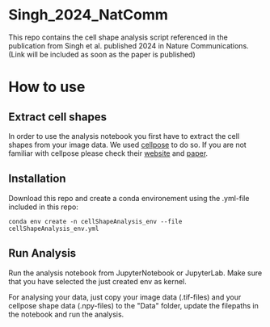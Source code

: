 # Singh_2024_NatComm
This repo contains the cell shape analysis script referenced in the publication from Singh et al. published 2024 in Nature Communications. (Link will be included as soon as the paper is published)

# How to use
## Extract cell shapes
In order to use the analysis notebook you first have to extract the cell shapes from your image data. We used [cellpose](https://github.com/MouseLand/cellpose) to do so. If you are not familiar with cellpose please check their [website](https://www.cellpose.org/) and [paper](https://www.nature.com/articles/s41592-022-01663-4).

## Installation
Download this repo and create a conda environement using the .yml-file included in this repo:
```
conda env create -n cellShapeAnalysis_env --file cellShapeAnalysis_env.yml
```
## Run Analysis
Run the analysis notebook from JupyterNotebook or JupyterLab. Make sure that you have selected the just created env as kernel.

For analysing your data, just copy your image data (.tif-files) and your cellpose shape data (.npy-files) to the "Data" folder, update the filepaths in the notebook and run the analysis.

